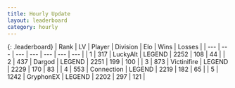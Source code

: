 ```yaml
---
title: Hourly Update
layout: leaderboard
category: hourly
---
```


{: .leaderboard}
| Rank | LV | Player | Division | Elo | Wins | Losses |
| --- | --- | --- | --- | --- | --- | --- |
| <span data-change="0">1</span> | 317 | <span title="ID: 512212">LuckyAlt</span> | LEGEND | <span data-change="0">2252</span> | <span data-change="0">108</span> | <span data-change="0">44</span> |
| <span data-change="0">2</span> | 437 | <span title="ID: 492528">Dargod</span> | LEGEND | <span data-change="0">2251</span> | <span data-change="0">199</span> | <span data-change="0">100</span> |
| <span data-change="0">3</span> | 873 | <span title="ID: 112242">Victinifire</span> | LEGEND | <span data-change="0">2229</span> | <span data-change="0">170</span> | <span data-change="0">83</span> |
| <span data-change="0">4</span> | 553 | <span title="ID: 539711">Connection</span> | LEGEND | <span data-change="0">2219</span> | <span data-change="0">182</span> | <span data-change="0">65</span> |
| <span data-change="0">5</span> | 1242 | <span title="ID: 315148">GryphonEX</span> | LEGEND | <span data-change="0">2202</span> | <span data-change="0">297</span> | <span data-change="0">121</span> |
